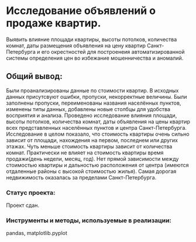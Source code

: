 # Исследование объявлений о продаже квартир.

Выявить влияние площади квартиры, высоты потолков, количества комнат, даты размещения объявления на цену квартир Санкт-Петербурга и его окрестностей для построенеия автоматизированной системы определения цен во избежание мошенничества и аномалий.

## Общий вывод:

Были проанализированы данные по стоимости квартир. В исходных данных присутсвуют ошибки, пропуски, некорректные величины. Были заполнены пропуски, переименованы названия населённых пунктов, изменены типы данных, добавлены новые столбцы для удобства восприятия и анализа. Проведено исследование влияния площади, высоты потолков, количества комнат, даты объявления на цены квартир всех представленных населённых пунктов и центра Санкт-Петербурга. Исследование в целом показало, что стоимость квартиры очень сильно зависит от площади, нахождения на первом, последнем или других этажах. Чуть меньше стоимость квартиры зависит от количества комнат. Практически не влияет на стоимость квартиры время продажи(день недели, месяц, год). Нет прямой зависимости между стоимостью квартиры и дальностью расположения от центра (имеются отдаленные районы с высокой стоимостью жилья). Самая дорогая недвижимость оказалась за пределами Санкт-Петербурга.

### Статус проекта:

Проект сдан.

### Инструменты и методы, используемые в реализации:

pandas, matplotlib.pyplot
